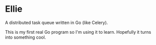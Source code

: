 # Ellie
A distributed task queue written in Go (like Celery).

This is my first real Go program so I'm using it to learn. Hopefully it turns into something cool.
